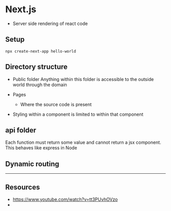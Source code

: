 # Next.js
- Server side rendering of react code

## Setup
```
npx create-next-app hello-world
```

## Directory structure
- Public folder
Anything within this folder is accessible to the outside world through the domain

- Pages
	- Where the source code is present

- Styling within a component is limited to within that component

## api folder
Each function must return some value and cannot return a jsx component. This behaves like express in Node

## Dynamic routing


<hr/>

## Resources
- https://www.youtube.com/watch?v=tt3PUvhOVzo
- 